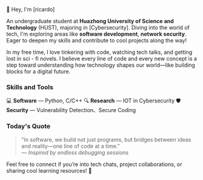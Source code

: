 👋 Hey, I'm [ricardo]  

An undergraduate student at **Huazhong University of Science and Technology** (HUST), majoring in [Cybersecurity]. Diving into the world of tech, I'm exploring areas like **software development**, **network security**. Eager to deepen my skills and contribute to cool projects along the way!  

In my free time, I love tinkering with code, watching tech talks, and getting lost in sci - fi novels. I believe every line of code and every new concept is a step toward understanding how technology shapes our world—like building blocks for a digital future.  


### Skills and Tools  
💻 **Software** — Python, C/C++
🔍 **Research** — IOT in Cybersecurity 
🛡️ **Security** — Vulnerability Detection、Secure Coding


### Today's Quote  
> "In software, we build not just programs, but bridges between ideas and reality—one line of code at a time."  
> *— Inspired by endless debugging sessions*  


Feel free to connect if you’re into tech chats, project collaborations, or sharing cool learning resources! 🚀  
